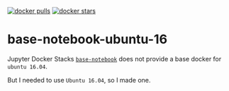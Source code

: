 [![docker pulls](https://img.shields.io/docker/pulls/lonelygo/base-notebook-ubuntu-16.svg)](https://hub.docker.com/r/lonelygo/base-notebook-ubuntu-16/)
[![docker stars](https://img.shields.io/docker/stars/lonelygo/base-notebook-ubuntu-16.svg)](https://hub.docker.com/r/lonelygo/base-notebook-ubuntu-16/)


# base-notebook-ubuntu-16
Jupyter Docker Stacks [`base-notebook`](https://github.com/jupyter/docker-stacks/tree/master/base-notebook) does not provide a base docker for `ubuntu 16.04`.  

But I needed to use `Ubuntu 16.04`, so I made one.
